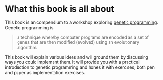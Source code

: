 # What this book is all about
This book is an compendium to a workshop exploring
[genetic programming][genetic-programming]. Genetic programming is

> a technique whereby computer programs are encoded as a set of genes that are
> then modified (evolved) using an evolutionary algorithm.

This book will explain various ideas and will ground them by discussing ways you
could implement them. It will provide you with a practical introduction to
genetic programming and hones it with exercises, both pen and paper as
implementation exercises.

[genetic-programming]: https://en.wikipedia.org/wiki/Genetic_programming
